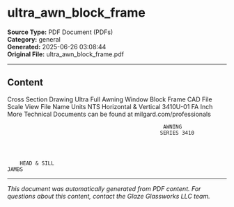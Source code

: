 ﻿# ultra_awn_block_frame

**Source Type:** PDF Document (PDFs)  
**Category:** general  
**Generated:** 2025-06-26 03:08:44  
**Original File:** ultra_awn_block_frame.pdf

---

## Content

Cross Section Drawing
Ultra Full Awning Window
Block Frame
       CAD File Scale          View                       File Name                                          Units
           NTS          Horizontal & Vertical             3410U-01 FA                                        Inch
                                        More Technical Documents can be found at milgard.com/professionals


                                                      AWNING
                                                     SERIES 3410




        HEAD & SILL                                                                           JAMBS

---

*This document was automatically generated from PDF content. For questions about this content, contact the Glaze Glassworks LLC team.*

